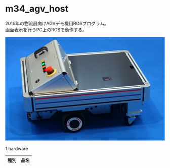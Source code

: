# m34_agv_host
2016年の物流展向けAGVデモ機用ROSプログラム。  
画面表示を行うPC上のROSで動作する。

![agv](img/agv.jpg)

1.hardware

種別|品名
----|----
